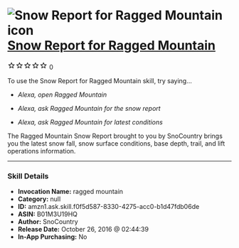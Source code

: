 # &nbsp;<img src="skill_icon" alt="Snow Report for Ragged Mountain icon" width="36"> [Snow Report for Ragged Mountain](http://alexa.amazon.com/#skills/amzn1.ask.skill.f0f5d587-8330-4275-acc0-b1d47fdb06de)
![0 stars](../../images/ic_star_border_black_18dp_1x.png)![0 stars](../../images/ic_star_border_black_18dp_1x.png)![0 stars](../../images/ic_star_border_black_18dp_1x.png)![0 stars](../../images/ic_star_border_black_18dp_1x.png)![0 stars](../../images/ic_star_border_black_18dp_1x.png) 0

To use the Snow Report for Ragged Mountain skill, try saying...

* *Alexa, open Ragged Mountain*

* *Alexa, ask Ragged Mountain for the snow report*

* *Alexa, ask Ragged Mountain for latest conditions*

The Ragged Mountain Snow Report brought to you by SnoCountry brings you the latest snow fall, snow surface conditions,  base depth, trail, and lift operations information.

***

### Skill Details

* **Invocation Name:** ragged mountain
* **Category:** null
* **ID:** amzn1.ask.skill.f0f5d587-8330-4275-acc0-b1d47fdb06de
* **ASIN:** B01M3U19HQ
* **Author:** SnoCountry
* **Release Date:** October 26, 2016 @ 02:44:39
* **In-App Purchasing:** No
